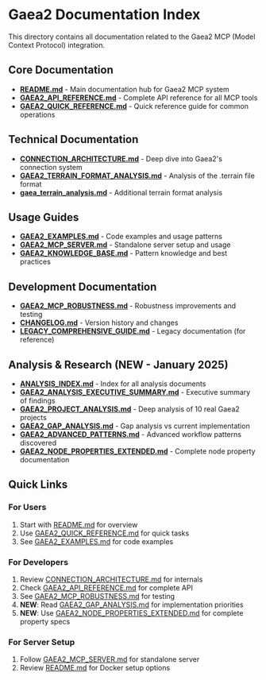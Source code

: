 # Gaea2 Documentation Index

This directory contains all documentation related to the Gaea2 MCP (Model Context Protocol) integration.

## Core Documentation

- **[README.md](README.md)** - Main documentation hub for Gaea2 MCP system
- **[GAEA2_API_REFERENCE.md](GAEA2_API_REFERENCE.md)** - Complete API reference for all MCP tools
- **[GAEA2_QUICK_REFERENCE.md](GAEA2_QUICK_REFERENCE.md)** - Quick reference guide for common operations

## Technical Documentation

- **[CONNECTION_ARCHITECTURE.md](CONNECTION_ARCHITECTURE.md)** - Deep dive into Gaea2's connection system
- **[GAEA2_TERRAIN_FORMAT_ANALYSIS.md](GAEA2_TERRAIN_FORMAT_ANALYSIS.md)** - Analysis of the .terrain file format
- **[gaea_terrain_analysis.md](gaea_terrain_analysis.md)** - Additional terrain format analysis

## Usage Guides

- **[GAEA2_EXAMPLES.md](GAEA2_EXAMPLES.md)** - Code examples and usage patterns
- **[GAEA2_MCP_SERVER.md](GAEA2_MCP_SERVER.md)** - Standalone server setup and usage
- **[GAEA2_KNOWLEDGE_BASE.md](GAEA2_KNOWLEDGE_BASE.md)** - Pattern knowledge and best practices

## Development Documentation

- **[GAEA2_MCP_ROBUSTNESS.md](GAEA2_MCP_ROBUSTNESS.md)** - Robustness improvements and testing
- **[CHANGELOG.md](CHANGELOG.md)** - Version history and changes
- **[LEGACY_COMPREHENSIVE_GUIDE.md](LEGACY_COMPREHENSIVE_GUIDE.md)** - Legacy documentation (for reference)

## Analysis & Research (NEW - January 2025)

- **[ANALYSIS_INDEX.md](ANALYSIS_INDEX.md)** - Index for all analysis documents
- **[GAEA2_ANALYSIS_EXECUTIVE_SUMMARY.md](GAEA2_ANALYSIS_EXECUTIVE_SUMMARY.md)** - Executive summary of findings
- **[GAEA2_PROJECT_ANALYSIS.md](GAEA2_PROJECT_ANALYSIS.md)** - Deep analysis of 10 real Gaea2 projects
- **[GAEA2_GAP_ANALYSIS.md](GAEA2_GAP_ANALYSIS.md)** - Gap analysis vs current implementation
- **[GAEA2_ADVANCED_PATTERNS.md](GAEA2_ADVANCED_PATTERNS.md)** - Advanced workflow patterns discovered
- **[GAEA2_NODE_PROPERTIES_EXTENDED.md](GAEA2_NODE_PROPERTIES_EXTENDED.md)** - Complete node property documentation

## Quick Links

### For Users
1. Start with [README.md](README.md) for overview
2. Use [GAEA2_QUICK_REFERENCE.md](GAEA2_QUICK_REFERENCE.md) for quick tasks
3. See [GAEA2_EXAMPLES.md](GAEA2_EXAMPLES.md) for code examples

### For Developers
1. Review [CONNECTION_ARCHITECTURE.md](CONNECTION_ARCHITECTURE.md) for internals
2. Check [GAEA2_API_REFERENCE.md](GAEA2_API_REFERENCE.md) for complete API
3. See [GAEA2_MCP_ROBUSTNESS.md](GAEA2_MCP_ROBUSTNESS.md) for testing
4. **NEW**: Read [GAEA2_GAP_ANALYSIS.md](GAEA2_GAP_ANALYSIS.md) for implementation priorities
5. **NEW**: Use [GAEA2_NODE_PROPERTIES_EXTENDED.md](GAEA2_NODE_PROPERTIES_EXTENDED.md) for complete property specs

### For Server Setup
1. Follow [GAEA2_MCP_SERVER.md](GAEA2_MCP_SERVER.md) for standalone server
2. Review [README.md](README.md) for Docker setup options

